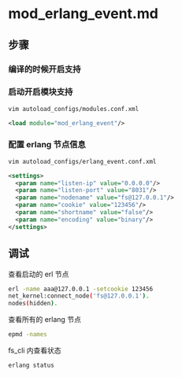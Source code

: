 # mod_erlang_event.md

## 步骤

### 编译的时候开启支持

### 启动开启模块支持

```sh
vim autoload_configs/modules.conf.xml
```

```xml
<load module="mod_erlang_event"/>
```

### 配置 erlang 节点信息

```sh
vim autoload_configs/erlang_event.conf.xml
```

```xml
<settings>
  <param name="listen-ip" value="0.0.0.0"/>
  <param name="listen-port" value="8031"/>
  <param name="nodename" value="fs@127.0.0.1"/>
  <param name="cookie" value="123456"/>
  <param name="shortname" value="false"/>
  <param name="encoding" value="binary"/>
</settings>
```

## 调试

查看启动的 erl 节点

```sh
erl -name aaa@127.0.0.1 -setcookie 123456
net_kernel:connect_node('fs@127.0.0.1').
nodes(hidden).
```

查看所有的 erlang 节点

```sh
epmd -names
```

fs_cli 内查看状态

```sh
erlang status
```
